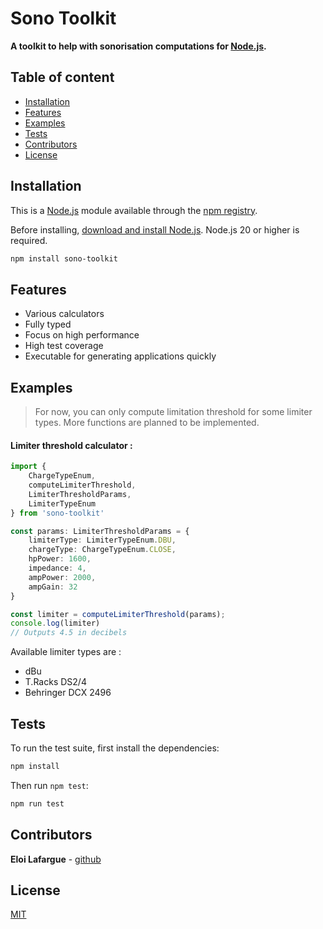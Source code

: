 # Sono Toolkit

**A toolkit to help with sonorisation computations for [Node.js](https://nodejs.org).**

## Table of content

* [Installation](#Installation)
* [Features](#Features)
* [Examples](#Examples)
* [Tests](#Tests)
* [Contributors](#Contributors)
* [License](#License)

## Installation

This is a [Node.js](https://nodejs.org/en/) module available through the
[npm registry](https://www.npmjs.com/).

Before installing, [download and install Node.js](https://nodejs.org/en/download/).
Node.js 20 or higher is required.

```bash
npm install sono-toolkit
```

## Features

* Various calculators
* Fully typed
* Focus on high performance
* High test coverage
* Executable for generating applications quickly

## Examples

>For now, you can only compute limitation threshold for some limiter types. More functions are planned to be implemented.

#### Limiter threshold calculator :
```ts
import {
    ChargeTypeEnum,
    computeLimiterThreshold,
    LimiterThresholdParams,
    LimiterTypeEnum
} from 'sono-toolkit'

const params: LimiterThresholdParams = {
    limiterType: LimiterTypeEnum.DBU,
    chargeType: ChargeTypeEnum.CLOSE,
    hpPower: 1600,
    impedance: 4,
    ampPower: 2000,
    ampGain: 32
}

const limiter = computeLimiterThreshold(params);
console.log(limiter)
// Outputs 4.5 in decibels
```

Available limiter types are :
* dBu
* T.Racks DS2/4
* Behringer DCX 2496

## Tests

To run the test suite, first install the dependencies:

```bash
npm install
```

Then run `npm test`:

```bash
npm run test
```

## Contributors

**Eloi Lafargue** - [github](https://github.com/eloi-lfrg)

## License

[MIT](LICENSE)
